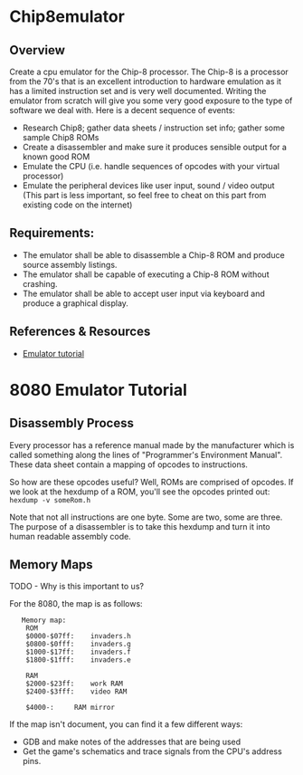 # Chip8emulator

## Overview
Create a cpu emulator for the Chip-8 processor. The Chip-8 is a processor from the 70's that is an excellent introduction to hardware emulation as it has a limited instruction set and is very well documented. Writing the emulator from scratch will give you some very good exposure to the type of software we deal with. Here is a decent sequence of events:

* Research Chip8; gather data sheets / instruction set info; gather some sample Chip8 ROMs
* Create a disassembler and make sure it produces sensible output for a known good ROM
* Emulate the CPU (i.e. handle sequences of opcodes with your virtual processor)
* Emulate the peripheral devices like user input, sound / video output (This part is less important, so feel free to cheat on this part from existing code on the internet)

## Requirements:
* The emulator shall be able to disassemble a Chip-8 ROM and produce source assembly listings.
* The emulator shall be capable of executing a Chip-8 ROM without crashing.
* The emulator shall be able to accept user input via keyboard and produce a graphical display. 

## References & Resources
* [Emulator tutorial](http://emulator101.com)

# 8080 Emulator Tutorial
## Disassembly Process
Every processor has a reference manual made by the manufacturer which is called something along the lines of "Programmer's Environment Manual". These data sheet contain a mapping of opcodes to instructions. 

So how are these opcodes useful? Well, ROMs are comprised of opcodes. If we look at the hexdump of a ROM, you'll see the opcodes printed out: `hexdump -v someRom.h`

Note that not all instructions are one byte. Some are two, some are three. The purpose of a disassembler is to take this hexdump and turn it into human readable assembly code.

## Memory Maps
TODO - Why is this important to us?

For the 8080, the map is as follows:
```
   Memory map:    
    ROM    
    $0000-$07ff:    invaders.h    
    $0800-$0fff:    invaders.g    
    $1000-$17ff:    invaders.f    
    $1800-$1fff:    invaders.e    

    RAM    
    $2000-$23ff:    work RAM    
    $2400-$3fff:    video RAM    

    $4000-:     RAM mirror 
```

If the map isn't document, you can find it a few different ways:
* GDB and make notes of the addresses that are being used
* Get the game's schematics and trace signals from the CPU's address pins. 
